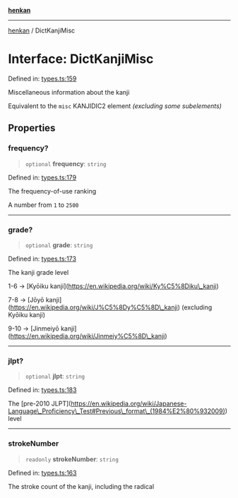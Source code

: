 [**henkan**](../README.md)

***

[henkan](../README.md) / DictKanjiMisc

# Interface: DictKanjiMisc

Defined in: [types.ts:159](https://github.com/Ronokof/Henkan/blob/52fe6d98746996eb6471b21af2a4100c9ce484cf/src/types.ts#L159)

Miscellaneous information about the kanji

Equivalent to the `misc` KANJIDIC2 element *(excluding some subelements)*

## Properties

### frequency?

> `optional` **frequency**: `string`

Defined in: [types.ts:179](https://github.com/Ronokof/Henkan/blob/52fe6d98746996eb6471b21af2a4100c9ce484cf/src/types.ts#L179)

The frequency-of-use ranking

A number from `1` to `2500`

***

### grade?

> `optional` **grade**: `string`

Defined in: [types.ts:173](https://github.com/Ronokof/Henkan/blob/52fe6d98746996eb6471b21af2a4100c9ce484cf/src/types.ts#L173)

The kanji grade level

1-6 -> \[Kyōiku kanji\](https://en.wikipedia.org/wiki/Ky%C5%8Diku\_kanji)

7-8 -> \[Jōyō kanji\](https://en.wikipedia.org/wiki/J%C5%8Dy%C5%8D\_kanji) (excluding Kyōiku kanji)

9-10 -> \[Jinmeiyō kanji\](https://en.wikipedia.org/wiki/Jinmeiy%C5%8D\_kanji)

***

### jlpt?

> `optional` **jlpt**: `string`

Defined in: [types.ts:183](https://github.com/Ronokof/Henkan/blob/52fe6d98746996eb6471b21af2a4100c9ce484cf/src/types.ts#L183)

The \[pre-2010 JLPT\](https://en.wikipedia.org/wiki/Japanese-Language\_Proficiency\_Test#Previous\_format\_(1984%E2%80%932009)) level

***

### strokeNumber

> `readonly` **strokeNumber**: `string`

Defined in: [types.ts:163](https://github.com/Ronokof/Henkan/blob/52fe6d98746996eb6471b21af2a4100c9ce484cf/src/types.ts#L163)

The stroke count of the kanji, including the radical

